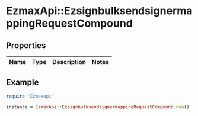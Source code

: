 # EzmaxApi::EzsignbulksendsignermappingRequestCompound

## Properties

| Name | Type | Description | Notes |
| ---- | ---- | ----------- | ----- |

## Example

```ruby
require 'Ezmaxapi'

instance = EzmaxApi::EzsignbulksendsignermappingRequestCompound.new()
```

